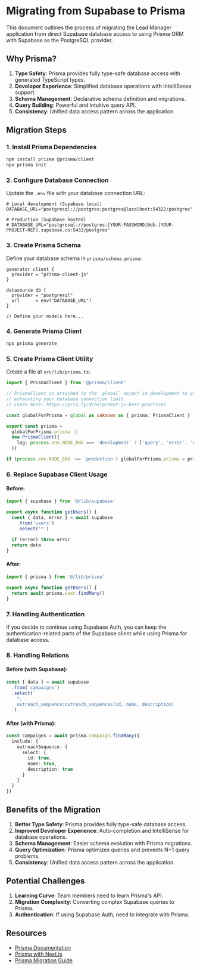 # Migrating from Supabase to Prisma

This document outlines the process of migrating the Lead Manager application from direct Supabase database access to using Prisma ORM with Supabase as the PostgreSQL provider.

## Why Prisma?

1. **Type Safety**: Prisma provides fully type-safe database access with generated TypeScript types.
2. **Developer Experience**: Simplified database operations with IntelliSense support.
3. **Schema Management**: Declarative schema definition and migrations.
4. **Query Building**: Powerful and intuitive query API.
5. **Consistency**: Unified data access pattern across the application.

## Migration Steps

### 1. Install Prisma Dependencies

```bash
npm install prisma @prisma/client
npx prisma init
```

### 2. Configure Database Connection

Update the `.env` file with your database connection URL:

```env
# Local development (Supabase local)
DATABASE_URL="postgresql://postgres:postgres@localhost:54322/postgres"

# Production (Supabase hosted)
# DATABASE_URL="postgresql://postgres:[YOUR-PASSWORD]@db.[YOUR-PROJECT-REF].supabase.co:5432/postgres"
```

### 3. Create Prisma Schema

Define your database schema in `prisma/schema.prisma`:

```prisma
generator client {
  provider = "prisma-client-js"
}

datasource db {
  provider = "postgresql"
  url      = env("DATABASE_URL")
}

// Define your models here...
```

### 4. Generate Prisma Client

```bash
npx prisma generate
```

### 5. Create Prisma Client Utility

Create a file at `src/lib/prisma.ts`:

```typescript
import { PrismaClient } from '@prisma/client'

// PrismaClient is attached to the `global` object in development to prevent
// exhausting your database connection limit.
// Learn more: https://pris.ly/d/help/next-js-best-practices

const globalForPrisma = global as unknown as { prisma: PrismaClient }

export const prisma =
  globalForPrisma.prisma ||
  new PrismaClient({
    log: process.env.NODE_ENV === 'development' ? ['query', 'error', 'warn'] : ['error'],
  })

if (process.env.NODE_ENV !== 'production') globalForPrisma.prisma = prisma
```

### 6. Replace Supabase Client Usage

#### Before:

```typescript
import { supabase } from '@/lib/supabase'

export async function getUsers() {
  const { data, error } = await supabase
    .from('users')
    .select('*')
  
  if (error) throw error
  return data
}
```

#### After:

```typescript
import { prisma } from '@/lib/prisma'

export async function getUsers() {
  return await prisma.user.findMany()
}
```

### 7. Handling Authentication

If you decide to continue using Supabase Auth, you can keep the authentication-related parts of the Supabase client while using Prisma for database access.

### 8. Handling Relations

#### Before (with Supabase):

```typescript
const { data } = await supabase
  .from('campaigns')
  .select(`
    *,
    outreach_sequence:outreach_sequences(id, name, description)
  `)
```

#### After (with Prisma):

```typescript
const campaigns = await prisma.campaign.findMany({
  include: {
    outreachSequence: {
      select: {
        id: true,
        name: true,
        description: true
      }
    }
  }
})
```

## Benefits of the Migration

1. **Better Type Safety**: Prisma provides fully type-safe database access.
2. **Improved Developer Experience**: Auto-completion and IntelliSense for database operations.
3. **Schema Management**: Easier schema evolution with Prisma migrations.
4. **Query Optimization**: Prisma optimizes queries and prevents N+1 query problems.
5. **Consistency**: Unified data access pattern across the application.

## Potential Challenges

1. **Learning Curve**: Team members need to learn Prisma's API.
2. **Migration Complexity**: Converting complex Supabase queries to Prisma.
3. **Authentication**: If using Supabase Auth, need to integrate with Prisma.

## Resources

- [Prisma Documentation](https://www.prisma.io/docs/)
- [Prisma with Next.js](https://www.prisma.io/nextjs)
- [Prisma Migration Guide](https://www.prisma.io/docs/guides/migrate-to-prisma) 